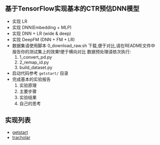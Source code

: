 ## 基于TensorFlow实现基本的CTR预估DNN模型
- 实现 LR
- 实现 DNN(Embedding + MLP)
- 实现 DNN + LR (wide & deep)
- 实现 DeepFM (DNN + FM + LR)
- 数据集请使用脚本 0_download_raw.sh 下载,便于对比,请在README文件中报告你的测试集上的效果!便于横向对比
  数据预处理请依次执行:
   1. 1_convert_pd.py 
   2. 2_remap_id.py
   3. build_dataset.py
- 启动代码参考 `getstart/` 目录
- 完成基本的实验报告
    1. 实验原理
    2. 主要步骤
    3. 实验结果
    4. 自己的思考
    
## 实现列表
- [getstart](getstart/)
- [tracholar](tracholar/)